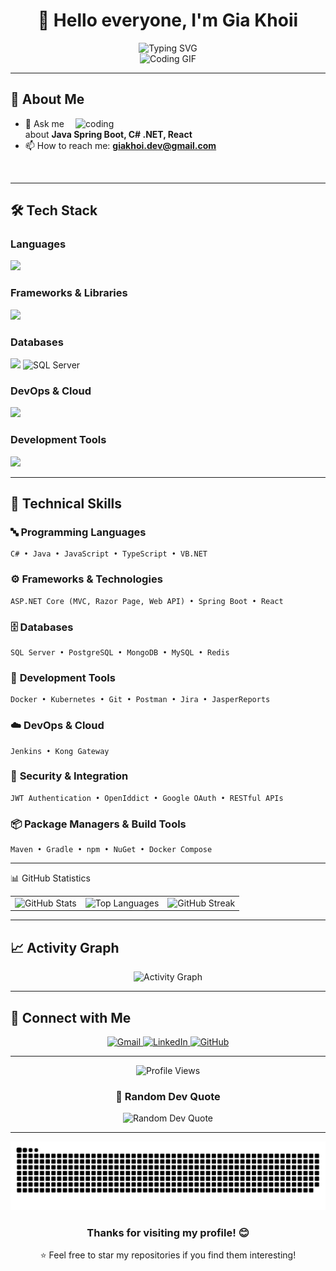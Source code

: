 # <div align="center">👋 Hello everyone, I'm Gia Khoii</div>

<div align="center">
  <img src="https://readme-typing-svg.demolab.com?font=Fira+Code&size=22&pause=1000&color=36BCF7&center=true&vCenter=true&width=600&lines=Hello+everyone%2C+I'm+Gia+Khoii;Full+Stack+Developer+from+Vietnam;Passionate+about+Clean+Code;Always+Learning+New+Technologies" alt="Typing SVG" />
</div>

<div align="center">
  <img src="https://media.giphy.com/media/v1.Y2lkPTc5MGI3NjExZjU1d2M1M3luYnJvZTY4NW92Y3JpMW1za3MxNnNkZHJxMGU4MDZ0ZCZlcD12MV9naWZzX3NlYXJjaCZjdD1n/2IudUHdI075HL02Pkk/giphy.gif" width="400" alt="Coding GIF"/>
</div>

---

## 🚀 About Me

<img align="right" alt="coding" width="400" src="https://raw.githubusercontent.com/abhisheknaiidu/abhisheknaiidu/master/code.gif"/>

- 💬 Ask me about **Java Spring Boot, C# .NET, React**
- 📫 How to reach me: **giakhoi.dev@gmail.com**
<br clear="right"/>

---

## 🛠️ Tech Stack

### Languages
<div align="left">
  <img src="https://skillicons.dev/icons?i=cs,java,js,html,css,typescript" />
</div>

### Frameworks & Libraries
<div align="left">
  <img src="https://skillicons.dev/icons?i=dotnet,spring,react,nodejs,bootstrap,tailwind" />
</div>

### Databases
<div align="left">
  <img src="https://skillicons.dev/icons?i=postgres,mongodb,mysql,redis" />
  <img src="https://www.svgrepo.com/show/303229/microsoft-sql-server-logo.svg" alt="SQL Server" width="48" height="48" />
</div>

### DevOps & Cloud
<div align="left">
  <img src="https://skillicons.dev/icons?i=docker,kubernetes,jenkins" />
</div>

### Development Tools
<div align="left">
  <img src="https://skillicons.dev/icons?i=git,postman,gradle,maven" />
</div>

---

## 💼 Technical Skills

### 🔤 **Programming Languages**
```
C# • Java • JavaScript • TypeScript • VB.NET
```

### ⚙️ **Frameworks & Technologies**
```
ASP.NET Core (MVC, Razor Page, Web API) • Spring Boot • React
```

### 🗄️ **Databases**
```
SQL Server • PostgreSQL • MongoDB • MySQL • Redis
```

### 🧰 **Development Tools**
```
Docker • Kubernetes • Git • Postman • Jira • JasperReports
```

### ☁️ **DevOps & Cloud**
```
Jenkins • Kong Gateway
```

### 🔐 **Security & Integration**
```
JWT Authentication • OpenIddict • Google OAuth • RESTful APIs
```

### 📦 **Package Managers & Build Tools**
```
Maven • Gradle • npm • NuGet • Docker Compose
```

---

📊 GitHub Statistics
<div align="center">
  <table>
    <tr>
      <td>
        <img src="https://github-readme-stats.vercel.app/api?username=giakoii&show_icons=true&theme=radical&hide_border=true&count_private=true" alt="GitHub Stats" />
      </td>
      <td>
        <img src="https://github-readme-stats.vercel.app/api/top-langs/?username=giakoii&layout=compact&theme=radical&hide_border=true" alt="Top Languages" />
      </td>
      <td>
        <img src="https://github-readme-streak-stats.herokuapp.com/?user=giakoii&theme=radical&hide_border=true" alt="GitHub Streak" />
      </td>
    </tr>
  </table>
</div>

---

## 📈 Activity Graph
<div align="center">
  <img src="https://github-readme-activity-graph.vercel.app/graph?username=giakoii&theme=react-dark&hide_border=true" alt="Activity Graph" />
</div>

---

## 🤝 Connect with Me

<div align="center">
  <a href="mailto:giakhoi221203@gmail.com">
    <img src="https://img.shields.io/badge/Gmail-D14836?style=for-the-badge&logo=gmail&logoColor=white" alt="Gmail"/>
  </a>
  <a href="https://www.linkedin.com/in/giakhoii">
    <img src="https://img.shields.io/badge/LinkedIn-0077B5?style=for-the-badge&logo=linkedin&logoColor=white" alt="LinkedIn"/>
  </a>
  <a href="https://github.com/giakoii">
    <img src="https://img.shields.io/badge/GitHub-100000?style=for-the-badge&logo=github&logoColor=white" alt="GitHub"/>
  </a>
</div>

---

<div align="center">
  <img src="https://komarev.com/ghpvc/?username=giakoii&style=flat-square&color=blue" alt="Profile Views"/>
</div>

<div align="center">
  <h3>💭 Random Dev Quote</h3>
  <img src="https://quotes-github-readme.vercel.app/api?type=horizontal&theme=radical" alt="Random Dev Quote"/>
</div>

---

<div align="center">
  <img src="https://raw.githubusercontent.com/platane/snk/output/github-contribution-grid-snake-dark.svg" alt="Snake animation" />
</div>

<div align="center">
  <h3>Thanks for visiting my profile! 😊</h3>
  <p>⭐ Feel free to star my repositories if you find them interesting!</p>
</div>
